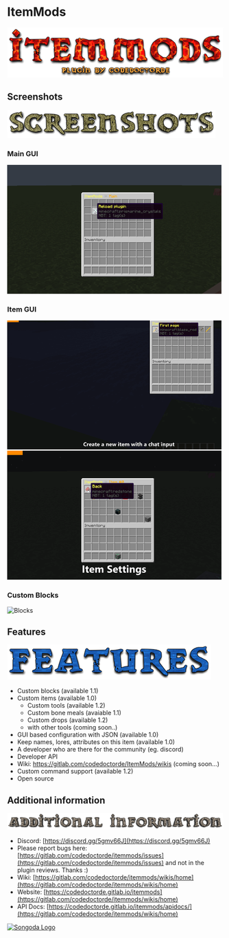 # ItemMods

![Title Logo](./assets/ItemMods.png)

## Screenshots

![Screenshot Logo](./assets/Screenshots.png)

### Main GUI

![Main GUI](./assets/main_page.gif)

### Item GUI

![New GUI](assets/item_new_page.gif)
![Item-Settings GUI](./assets/item_settings_page.gif)

### Custom Blocks

![Blocks](assets/Blocks.gif)

## Features

![Features Logo](./assets/Features.png)

* Custom blocks (available 1.1)​
* Custom items (available 1.0)​
  * Custom tools (available 1.2)
  * Custom bone meals (avaiable 1.1)
  * Custom drops (available 1.2)​
  * with other tools (coming soon..)​
* GUI based configuration with JSON (available 1.0)​
* Keep names, lores, attributes on this item (available 1.0)​
* A developer who are there for the community (eg. discord)​
* Developer API​
* Wiki: https://gitlab.com/codedoctorde/ItemMods/wikis (coming soon...)​
* Custom command support (available 1.2)​
* Open source​

## Additional information

![Additional information Logo](./assets/Additional-information.png)

* Discord: [https://discord.gg/5gmv66J](https://discord.gg/5gmv66J)
* Please report bugs here: [https://gitlab.com/codedoctorde/itemmods/issues](https://gitlab.com/codedoctorde/itemmods/issues) and not in the plugin reviews. Thanks :)
* Wiki: [https://gitlab.com/codedoctorde/itemmods/wikis/home](https://gitlab.com/codedoctorde/itemmods/wikis/home)
* Website: [https://codedoctorde.gitlab.io/itemmods](https://gitlab.com/codedoctorde/itemmods/wikis/home)
* API Docs: [https://codedoctorde.gitlab.io/itemmods/apidocs/](https://gitlab.com/codedoctorde/itemmods/wikis/home)

[![Songoda Logo](https://cdn2.songoda.com/branding/icon.png)](https://songoda.com/marketplace/product/itemmods-your-itemblock-modification-plugin-itemmods.162)
